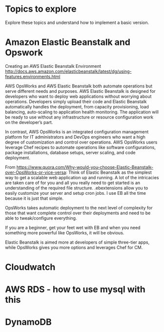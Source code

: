 # Topics to explore

Explore these topics and understand how to implement a basic version.


# Amazon Elastic Beanstalk and Opswork
Creating an AWS Elastic Beanstalk Environment http://docs.aws.amazon.com/elasticbeanstalk/latest/dg/using-features.environments.html

AWS OpsWorks and AWS Elastic Beanstalk both automate operations but serve different needs and purposes. AWS Elastic Beanstalk is designed for developers who want to deploy web applications without worrying about operations. Developers simply upload their code and Elastic Beanstalk automatically handles the deployment, from capacity provisioning, load balancing, auto-scaling to application health monitoring. The application will be ready to use without any infrastructure or resource configuration work on the developer’s part.

In contrast, AWS OpsWorks is an integrated configuration management platform for IT administrators and DevOps engineers who want a high degree of customization and control over operations. AWS OpsWorks users leverage Chef recipes to automate operations like software configurations, package installations, database setups, server scaling, and code deployment.


From https://www.quora.com/Why-would-you-choose-Elastic-Beanstalk-over-OpsWorks-or-vice-versa:
Think of Elastic Beanstalk as the simplest way to get a scalable web application up and running. A lot of the intricacies are taken care of for you and all you really need to get started is an understanding of the required file structure. .ebextensions allow you to easily customize your server and setup cron jobs. I use EB all the time because it is just that simple.

OpsWorks takes automatic deployment to the next level of complexity for those that want complete control over their deployments and need to be able to tweak/configure everything.

If you are a beginner, get your feet wet with EB and when you need something more powerful like OpsWorks, it will be obvious.

Elastic Beanstalk is aimed more at developers of simple three-tier apps, while OpsWorks gives you more options and leverages Chef for CM.

# Cloudwatch

# AWS RDS - how to use mysql with this
# DynamoDB
